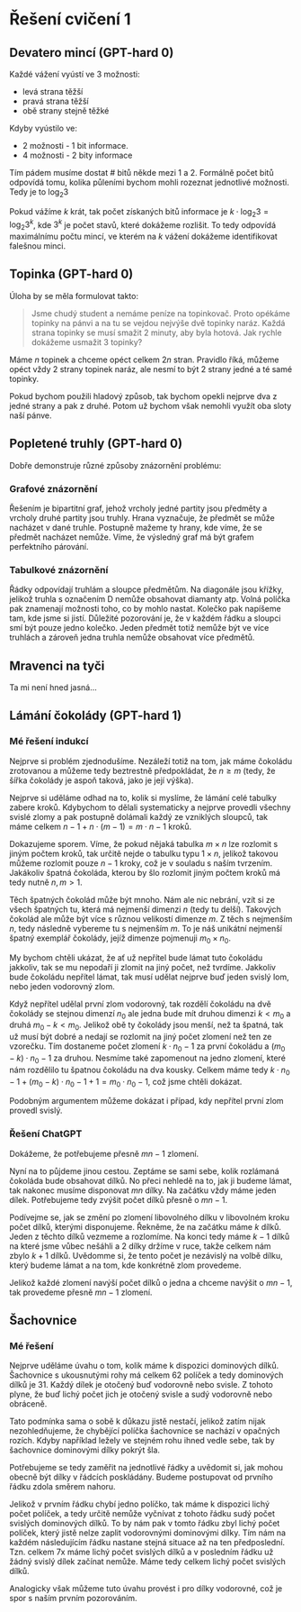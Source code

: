 # Řešení cvičení 1

## Devatero mincí (GPT-hard 0)

Každé vážení vyústí ve 3 možnosti:
- levá strana těžší
- pravá strana těžší
- obě strany stejně těžké

Kdyby vyústilo ve:
- 2 možnosti - 1 bit informace.
- 4 možnosti - 2 bity informace

Tím pádem musíme dostat # bitů někde mezi 1 a 2. Formálně počet bitů odpovídá tomu, kolika půleními bychom mohli rozeznat jednotlivé možnosti. Tedy je to $\log_2{3}$

Pokud vážíme $k$ krát, tak počet získaných bitů informace je $k \cdot \log_2{3} = \log_2{3^k}$, kde $3^k$ je počet stavů, které dokážeme rozlišit. To tedy odpovídá maximálnímu počtu mincí, ve kterém na $k$ vážení dokážeme identifikovat falešnou minci.


## Topinka (GPT-hard 0)

Úloha by se měla formulovat takto:
> Jsme chudý student a nemáme peníze na topinkovač. Proto opékáme topinky na pánvi a na tu se vejdou nejvýše dvě topinky naráz. Každá strana topinky se musí smažit 2 minuty, aby byla hotová. Jak rychle dokážeme usmažit 3 topinky?

Máme $n$ topinek a chceme opéct celkem $2n$ stran. Pravidlo říká, můžeme opéct vždy 2 strany topinek naráz, ale nesmí to být 2 strany jedné a té samé topinky.

Pokud bychom použili hladový způsob, tak bychom opekli nejprve dva z jedné strany a pak z druhé. Potom už bychom však nemohli využít oba sloty naší pánve.

## Popletené truhly (GPT-hard 0)

Dobře demonstruje různé způsoby znázornění problému:

### Grafové znázornění
Řešením je bipartitní graf, jehož vrcholy jedné partity jsou předměty a vrcholy druhé partity jsou truhly. Hrana vyznačuje, že předmět se může nacházet v dané truhle. Postupně mažeme ty hrany, kde víme, že se předmět nacházet nemůže. Víme, že výsledný graf má být grafem perfektního párování.

### Tabulkové znázornění
Řádky odpovídají truhlám a sloupce předmětům. Na diagonále jsou křížky, jelikož truhla s označením D nemůže obsahovat diamanty atp. Volná políčka pak znamenají možnosti toho, co by mohlo nastat. Kolečko pak napíšeme tam, kde jsme si jistí. Důležité pozorování je, že v každém řádku a sloupci smí být pouze jedno kolečko. Jeden předmět totiž nemůže být ve více truhlách a zároveň jedna truhla nemůže obsahovat více předmětů.

## Mravenci na tyči

Ta mi není hned jasná...

## Lámání čokolády (GPT-hard 1)

### Mé řešení indukcí

Nejprve si problém zjednodušíme. Nezáleží totiž na tom, jak máme čokoládu zrotovanou a můžeme tedy beztrestně předpokládat, že $n \geq m$ (tedy, že šířka čokolády je aspoň taková, jako je její výška).

Nejprve si uděláme odhad na to, kolik si myslíme, že lámání celé tabulky zabere kroků. Kdybychom to dělali systematicky a nejprve provedli všechny svislé zlomy a pak postupně dolámali každý ze vzniklých sloupců, tak máme celkem $n-1 + n \cdot (m-1) = m \cdot n - 1$ kroků.

Dokazujeme sporem. Víme, že pokud nějaká tabulka $m \times n$ lze rozlomit s jiným počtem kroků, tak určitě nejde o tabulku typu $1 \times n$, jelikož takovou můžeme rozlomit pouze $n-1$ kroky, což je v souladu s naším tvrzením. Jakákoliv špatná čokoláda, kterou by šlo rozlomit jiným počtem kroků má tedy nutně $n,m > 1$.

Těch špatných čokolád může být mnoho. Nám ale nic nebrání, vzít si ze všech špatných tu, která má nejmenší dimenzi $n$ (tedy tu delší). Takových čokolád ale může být více s různou velikostí dimenze $m$. Z těch s nejmenším $n$, tedy následně vybereme tu s nejmenším $m$. To je náš unikátní nejmenší špatný exemplář čokolády, jejíž dimenze pojmenuji $m_0 \times n_0$.

My bychom chtěli ukázat, že ať už nepřítel bude lámat tuto čokoládu jakkoliv, tak se mu nepodaří ji zlomit na jiný počet, než tvrdíme. Jakkoliv bude čokoládu nepřítel lámat, tak musí udělat nejprve buď jeden svislý lom, nebo jeden vodorovný zlom.

Když nepřítel udělal první zlom vodorovný, tak rozdělí čokoládu na dvě čokolády se stejnou dimenzí $n_0$ ale jedna bude mít druhou dimenzi $k < m_0$ a druhá $m_0 - k < m_0$. Jelikož obě ty čokolády jsou menší, než ta špatná, tak už musí být dobré a nedají se rozlomit na jiný počet zlomení než ten ze vzorečku. Tím dostaneme počet zlomení $k \cdot n_0 -1$ za první čokoládu a $(m_0 - k) \cdot n_0 - 1$ za druhou. Nesmíme také zapomenout na jedno zlomení, které nám rozdělilo tu špatnou čokoládu na dva kousky. Celkem máme tedy $k \cdot n_0 - 1 + (m_0 - k) \cdot n_0 - 1 + 1 = m_0 \cdot n_0 - 1$, což jsme chtěli dokázat. 

Podobným argumentem můžeme dokázat i případ, kdy nepřítel první zlom provedl svislý.

### Řešení ChatGPT

Dokážeme, že potřebujeme přesně $mn - 1$ zlomení.

Nyní na to půjdeme jinou cestou. Zeptáme se sami sebe, kolik rozlámaná čokoláda bude obsahovat dílků. No přeci nehledě na to, jak ji budeme lámat, tak nakonec musíme disponovat $mn$ dílky. Na začátku vždy máme jeden dílek. Potřebujeme tedy zvýšit počet dílků přesně o $mn-1$.

Podívejme se, jak se změní po zlomení libovolného dílku v libovolném kroku počet dílků, kterými disponujeme. Řekněme, že na začátku máme $k$ dílků. Jeden z těchto dílků vezmeme a rozlomíme. Na konci tedy máme $k-1$ dílků na které jsme vůbec nešáhli a $2$ dílky držíme v ruce, takže celkem nám zbylo $k+1$ dílků. Uvědomme si, že tento počet je nezávislý na volbě dílku, který budeme lámat a na tom, kde konkrétně zlom provedeme.

Jelikož každé zlomení navýší počet dílků o jedna a chceme navýšit o $mn-1$, tak provedeme přesně $mn-1$ zlomení.

## Šachovnice

### Mé řešení

Nejprve uděláme úvahu o tom, kolik máme k dispozici dominových dílků. Šachovnice s ukousnutými rohy má celkem 62 políček a tedy dominových dílků je 31. Každý dílek je otočený buď vodorovně nebo svisle. Z tohoto plyne, že buď lichý počet jich je otočený svisle a sudý vodorovně nebo obráceně.

Tato podmínka sama o sobě k důkazu jistě nestačí, jelikož zatím nijak nezohledňujeme, že chybějící políčka šachovnice se nachází v opačných rozích. Kdyby například ležely ve stejném rohu ihned vedle sebe, tak by šachovnice dominovými dílky pokrýt šla.

Potřebujeme se tedy zaměřit na jednotlivé řádky a uvědomit si, jak mohou obecně být dílky v řádcích poskládány. Budeme postupovat od prvního řádku zdola směrem nahoru. 

Jelikož v prvním řádku chybí jedno políčko, tak máme k dispozici lichý počet políček, a tedy určitě nemůže vyčnívat z tohoto řádku sudý počet svislých dominových dílků. To by nám pak v tomto řádku zbyl lichý počet políček, který jistě nelze zaplit vodorovnými dominovými dílky. Tím nám na každém následujícím řádku nastane stejná situace až na ten předposlední. Tzn. celkem 7x máme lichý počet svislých dílků a v posledním řádku už žádný svislý dílek začínat nemůže. Máme tedy celkem lichý počet svislých dílků. 

Analogicky však můžeme tuto úvahu provést i pro dílky vodorovné, což je spor s naším prvním pozorováním.
